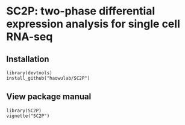# SC2P: two-phase differential expression analysis for single cell RNA-seq

## Installation
`library(devtools)`  
`install_github("haowulab/SC2P")`

## View package manual
`library(SC2P)`  
`vignette("SC2P")`

